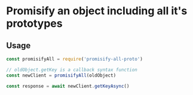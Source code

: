 # Promisify an object including all it's prototypes

## Usage
```javascript
const promisifyAll = require('promisify-all-proto')

// oldObject.getKey is a callback syntax function
const newClient = promisifyAll(oldObject)

const response = await newClient.getKeyAsync()
```